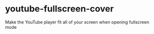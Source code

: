 # youtube-fullscreen-cover
Make the YouTube player fit all of your screen when opening fullscreen mode
